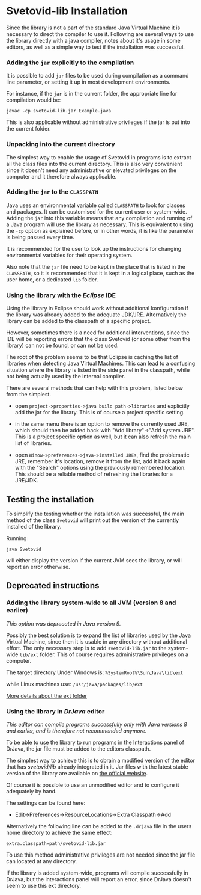 # Svetovid-lib Installation

Since the library is not a part of the standard Java Virtual Machine
it is necessary to direct the compiler to use it. Following are
several ways to use the library directly with a java compiler, notes
about it's usage in some editors, as well as a simple way to test if
the installation was successful.

### Adding the `jar` explicitly to the compilation

It is possible to add `jar` files to be used during compilation as a
command line parameter, or setting it up in most development
environments.

For instance, if the `jar` is in the current folder, the appropriate
line for compilation would be:

`javac -cp svetovid-lib.jar Example.java`

This is also applicable without administrative privileges if the jar
is put into the current folder.


### Unpacking into the current directory

The simplest way to enable the usage of Svetovid in programs is to
extract all the class files into the current directory. This is also
very convenient since it doesn't need any administrative or elevated
privileges on the computer and it therefore always applicable.


### Adding the `jar` to the `CLASSPATH`

Java uses an environmental variable called `CLASSPATH` to look for
classes and packages. It can be customised for the current user or
system-wide. Adding the `jar` into this variable means that any
compilation and running of a Java program will use the library as
necessary. This is equivalent to using the `-cp` option as explained
before, or in other words, it is like the parameter is being passed
every time.

It is recommended for the user to look up the instructions for
changing environmental variables for their operating system.

Also note that the `jar` file need to be kept in the place that is
listed in the `CLASSPATH`, so it is recommended that it is kept in a
logical place, such as the user home, or a dedicated `lib` folder.


### Using the library with the *Eclipse* IDE

Using the library in Eclipse should work without additional
konfiguration if the library was already added to the adequate
JDK/JRE. Alternatively the library can be added to the classpath of a
specific project.

However, sometimes there is a need for additional interventions, since
the IDE will be reporting errors that the class Svetovid (or some
other from the library) can not be found, or can not be used.

The root of the problem seems to be that Eclipse is caching the list
of libraries when detecting Java Virtual Machines. This can lead to a
confusing situation where the library is listed in the side panel in
the classpath, while not being actually used by the internal compiler.

There are several methods that can help with this problem, listed
below from the simplest.

- open `project->properties->java build path->libraries` and
explicitly add the jar for the library. This is of course a project
specific setting.

- in the same menu there is an option to remove the currently used JRE,
which should then be added back with "Add library"->"Add system JRE".
This is a project specific option as well, but it can also refresh
the main list of libraries.

- open `Winow->preferences->java->installed JREs`, find the
problematic JRE, remember it's location, remove it from the list, add
it back again with the "Search" options using the previously
remembered location. This should be a reliable method of refreshing
the libraries for a JRE/JDK.


## Testing the installation

To simplify the testing whether the installation was successful, the
main method of the class `Svetovid` will print out the version of
the currently installed of the library. 

Running

`java Svetovid`

will either display the version if the current JVM sees the library,
or will report an error otherwise.

## Deprecated instructions

### Adding the library system-wide to all JVM (version 8 and earlier)

*This option was deprecated in Java version 9.*

Possibly the best solution is to expand the list of libraries used by
the Java Virtual Machine, since then it is usable in any directory
without additional effort. The only necessary step is to add
`svetovid-lib.jar` to the system-wide `lib/ext` folder. This of course
requires administrative privileges on a computer.

The target directory Under Windows is:
 `%SystemRoot%\Sun\Java\lib\ext`

while Linux machines use:
  `/usr/java/packages/lib/ext`

[More details about the ext folder](http://docs.oracle.com/javase/tutorial/ext/basics/install.html)



### Using the library in *DrJava* editor

*This editor can compile programs successfully only with Java versions
8 and earlier, and is therefore not recommended anymore.*

To be able to use the library to run programs in the Interactions
panel of DrJava, the jar file must be added to the editors classpath.

The simplest way to achieve this is to obrain a modified version of
the editor that has *svetovid/lib* already integrated in it. Jar
files with the latest stable version of the library are available
on [the official website](http://svetovid.org/lib).

Of course it is possible to use an unmodified editor and to configure
it adequately by hand.

The settings can be found here:

 - Edit->Preferences->ResourceLocations->Extra Classpath->Add

Alternatively the following line can be added to the `.drjava` file in the
users home directory to achieve the same effect:

 ```
 extra.classpath=path/svetovid-lib.jar
 ```

To use this method administrative privileges are not needed since the
jar file can located at any directory.

If the library is added system-wide, programs will compile
successfully in DrJava, but the interactions panel will report an
error, since DrJava doesn't seem to use this ext directory.
